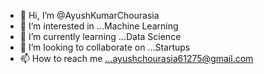 - 👋 Hi, I’m @AyushKumarChourasia
- 👀 I’m interested in ...Machine Learning
- 🌱 I’m currently learning ...Data Science
- 💞️ I’m looking to collaborate on ...Startups
- 📫 How to reach me ...ayushchourasia61275@gmail.com

<!---
AyushKumarChourasia/AyushKumarChourasia is a ✨ special ✨ repository because its `README.md` (this file) appears on your GitHub profile.
You can click the Preview link to take a look at your changes.
--->
